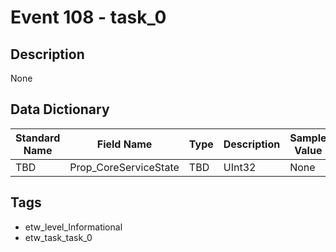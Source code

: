 # Event 108 - task_0

## Description
None

## Data Dictionary
|Standard Name|Field Name|Type|Description|Sample Value|
|---|---|---|---|---|
|TBD|Prop_CoreServiceState|TBD|UInt32|None|None|

## Tags
* etw_level_Informational
* etw_task_task_0
